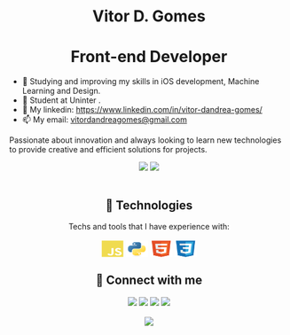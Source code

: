 <h1 align="center"> Vitor D. Gomes </h1>

<h1 align="center">Front-end Developer</h1>

- 🌱 Studying and improving my skills in iOS development, Machine Learning and Design.
- 🚀 Student at Uninter .
- 👥 My linkedin: https://www.linkedin.com/in/vitor-dandrea-gomes/
- 📫 My email: vitordandreagomes@gmail.com

Passionate about innovation and always looking to learn new technologies to provide creative and efficient solutions for projects.
<div align="center"

<div>
<img height="160cm" src="https://github-readme-stats.vercel.app/api?username=vitorDGomes&show_icons=true&theme=dark&include_all_commits=true&count_private=true"/>
<img height="160cm" src="https://github-readme-stats.vercel.app/api/top-langs/?username=vitorDGomes&layout=compact&langs_count=16&theme=dark"/>	
</div>
<br/>

<div align="center">


##  🐍 Technologies 

<div align="center">
 Techs and tools that I have experience with:
<div>
  <div style="display: inline_block"><br>
  <img align="center" alt="Js" height="30" width="40" src="https://raw.githubusercontent.com/devicons/devicon/master/icons/javascript/javascript-plain.svg">
  <img align="center" alt="Python" height="30" width="40" src="https://raw.githubusercontent.com/devicons/devicon/master/icons/python/python-original.svg">
  <img align="center" alt="HTML" height="30" width="40" src="https://raw.githubusercontent.com/devicons/devicon/master/icons/html5/html5-original.svg">
  <img align="center" alt="CSS" height="30" width="40" src="https://raw.githubusercontent.com/devicons/devicon/master/icons/css3/css3-original.svg">
  <img.shields.io/badge/Python-14354C?style=for-the-badge&logo=python&logoColor=white
  <!-- aws commit -->



## 📲 Connect with me 

<div align="center">
  <a href="https://instagram.com/vitor_d_gomess?igshid=YmMyMTA2M2Y" target="_blank"><img src="https://img.shields.io/badge/-Instagram-%23E4405F?style=for-the-badge&logo=instagram&logoColor=white" target="_blank"></a>
 <a href="https://discord.gg/https://discord.com/channels/@me" target="_blank"><img src="https://img.shields.io/badge/Discord-7289DA?style=for-the-badge&logo=discord&logoColor=white" target="_blank"></a> 
  <a href = "mailto:contatovitordandreagomes@gmail.com"><img src = "https://img.shields.io/badge/-Gmail-%23333?style=for-the-badge&logo=gmail&logoColor=white" target="_blank"></a>
  <a href="https://www.linkedin.com/in/vitor-dandrea-gomes-6b64a5247/" target="_blank"><img src="https://img.shields.io/badge/-LinkedIn-%230077B5?style=for-the-badge&logo=linkedin&logoColor=white" target="_blank"></a> 
  
</div>

  <br>
  <img height="350 rem" src="https://i.pinimg.com/originals/cd/59/d6/cd59d626dc86397fe45080e6e9c7027d.gif" />
</div>


